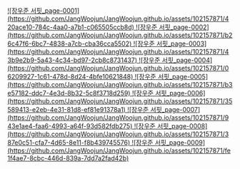 <a href="https://my.surfit.io/w/72920266" target="_blank">
  ![장우준 서핏_page-0001](https://github.com/JangWoojun/JangWoojun.github.io/assets/102157871/420ace10-784c-4aa0-a7b1-c065505ccb8d)
  ![장우준 서핏_page-0002](https://github.com/JangWoojun/JangWoojun.github.io/assets/102157871/b26c47f6-6bc7-4838-a7cb-cba36cca5502)
  ![장우준 서핏_page-0003](https://github.com/JangWoojun/JangWoojun.github.io/assets/102157871/43b9e2b9-5a43-4c34-bd97-2cb8c8731437)
  ![장우준 서핏_page-0004](https://github.com/JangWoojun/JangWoojun.github.io/assets/102157871/06209927-1c61-478d-8d24-4bfe10621848)
  ![장우준 서핏_page-0005](https://github.com/JangWoojun/JangWoojun.github.io/assets/102157871/b3e57182-ddc7-4e3d-8b32-5c8f3718d259)
  ![장우준 서핏_page-0006](https://github.com/JangWoojun/JangWoojun.github.io/assets/102157871/35589413-e2eb-4e31-81d8-ef81e91378a1)
  ![장우준 서핏_page-0007](https://github.com/JangWoojun/JangWoojun.github.io/assets/102157871/943e1ae4-faa6-4993-a64f-93d582fdb275)
  ![장우준 서핏_page-0008](https://github.com/JangWoojun/JangWoojun.github.io/assets/102157871/387e0c51-cfa7-4d65-8e11-f8b439745576)
  ![장우준 서핏_page-0009](https://github.com/JangWoojun/JangWoojun.github.io/assets/102157871/fe1f4ae7-8cbc-446d-839a-7dd7a2fad42b)
</a>
